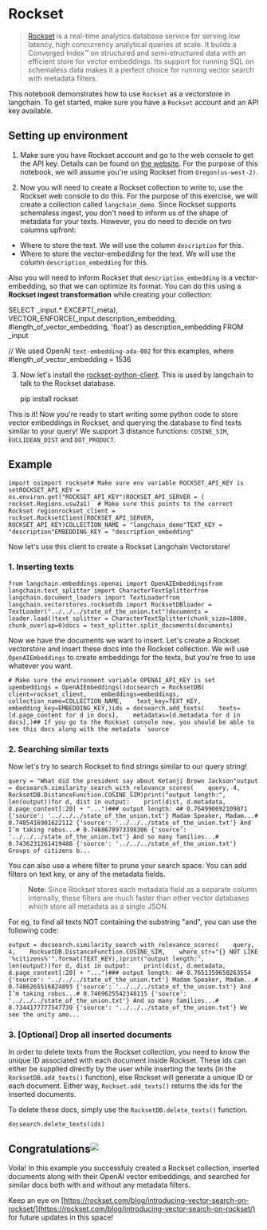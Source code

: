 Rockset
=======

> [Rockset](https://rockset.com/product/) is a real-time analytics database service for serving low latency, high concurrency analytical queries at scale. It builds a Converged Index™ on structured and semi-structured data with an efficient store for vector embeddings. Its support for running SQL on schemaless data makes it a perfect choice for running vector search with metadata filters.

This notebook demonstrates how to use `Rockset` as a vectorstore in langchain. To get started, make sure you have a `Rockset` account and an API key available.

Setting up environment[​](#setting-up-environment "Direct link to Setting up environment")
------------------------------------------------------------------------------------------

1.  Make sure you have Rockset account and go to the web console to get the API key. Details can be found on [the website](https://rockset.com/docs/rest-api/). For the purpose of this notebook, we will assume you're using Rockset from `Oregon(us-west-2)`.
    
2.  Now you will need to create a Rockset collection to write to, use the Rockset web console to do this. For the purpose of this exercise, we will create a collection called `langchain_demo`. Since Rockset supports schemaless ingest, you don't need to inform us of the shape of metadata for your texts. However, you do need to decide on two columns upfront:
    

*   Where to store the text. We will use the column `description` for this.
*   Where to store the vector-embedding for the text. We will use the column `description_embedding` for this.

Also you will need to inform Rockset that `description_embedding` is a vector-embedding, so that we can optimize its format. You can do this using a **Rockset ingest transformation** while creating your collection:

SELECT \_input.\* EXCEPT(\_meta), VECTOR\_ENFORCE(\_input.description\_embedding, #length\_of\_vector\_embedding, 'float') as description\_embedding FROM \_input

// We used OpenAI `text-embedding-ada-002` for this examples, where #length\_of\_vector\_embedding = 1536

3.  Now let's install the [rockset-python-client](https://github.com/rockset/rockset-python-client). This is used by langchain to talk to the Rockset database.

    pip install rockset

This is it! Now you're ready to start writing some python code to store vector embeddings in Rockset, and querying the database to find texts similar to your query! We support 3 distance functions: `COSINE_SIM`, `EUCLIDEAN_DIST` and `DOT_PRODUCT`.

Example[​](#example "Direct link to Example")
---------------------------------------------

    import osimport rockset# Make sure env variable ROCKSET_API_KEY is setROCKSET_API_KEY = os.environ.get("ROCKSET_API_KEY")ROCKSET_API_SERVER = (    rockset.Regions.usw2a1)  # Make sure this points to the correct Rockset regionrockset_client = rockset.RocksetClient(ROCKSET_API_SERVER, ROCKSET_API_KEY)COLLECTION_NAME = "langchain_demo"TEXT_KEY = "description"EMBEDDING_KEY = "description_embedding"

Now let's use this client to create a Rockset Langchain Vectorstore!

### 1\. Inserting texts[​](#1-inserting-texts "Direct link to 1. Inserting texts")

    from langchain.embeddings.openai import OpenAIEmbeddingsfrom langchain.text_splitter import CharacterTextSplitterfrom langchain.document_loaders import TextLoaderfrom langchain.vectorstores.rocksetdb import RocksetDBloader = TextLoader("../../../state_of_the_union.txt")documents = loader.load()text_splitter = CharacterTextSplitter(chunk_size=1000, chunk_overlap=0)docs = text_splitter.split_documents(documents)

Now we have the documents we want to insert. Let's create a Rockset vectorstore and insert these docs into the Rockset collection. We will use `OpenAIEmbeddings` to create embeddings for the texts, but you're free to use whatever you want.

    # Make sure the environment variable OPENAI_API_KEY is set upembeddings = OpenAIEmbeddings()docsearch = RocksetDB(    client=rockset_client,    embeddings=embeddings,    collection_name=COLLECTION_NAME,    text_key=TEXT_KEY,    embedding_key=EMBEDDING_KEY,)ids = docsearch.add_texts(    texts=[d.page_content for d in docs],    metadatas=[d.metadata for d in docs],)## If you go to the Rockset console now, you should be able to see this docs along with the metadata `source`

### 2\. Searching similar texts[​](#2-searching-similar-texts "Direct link to 2. Searching similar texts")

Now let's try to search Rockset to find strings similar to our query string!

    query = "What did the president say about Ketanji Brown Jackson"output = docsearch.similarity_search_with_relevance_scores(    query, 4, RocksetDB.DistanceFunction.COSINE_SIM)print("output length:", len(output))for d, dist in output:    print(dist, d.metadata, d.page_content[:20] + "...")### output length: 4# 0.764990692109871 {'source': '../../../state_of_the_union.txt'} Madam Speaker, Madam...# 0.7485416901622112 {'source': '../../../state_of_the_union.txt'} And I’m taking robus...# 0.7468678973398306 {'source': '../../../state_of_the_union.txt'} And so many families...# 0.7436231261419488 {'source': '../../../state_of_the_union.txt'} Groups of citizens b...

You can also use a where filter to prune your search space. You can add filters on text key, or any of the metadata fields.

> **Note**: Since Rockset stores each metadata field as a separate column internally, these filters are much faster than other vector databases which store all metadata as a single JSON.

For eg, to find all texts NOT containing the substring "and", you can use the following code:

    output = docsearch.similarity_search_with_relevance_scores(    query,    4,    RocksetDB.DistanceFunction.COSINE_SIM,    where_str="{} NOT LIKE '%citizens%'".format(TEXT_KEY),)print("output length:", len(output))for d, dist in output:    print(dist, d.metadata, d.page_content[:20] + "...")### output length: 4# 0.7651359650263554 {'source': '../../../state_of_the_union.txt'} Madam Speaker, Madam...# 0.7486265516824893 {'source': '../../../state_of_the_union.txt'} And I’m taking robus...# 0.7469625542348115 {'source': '../../../state_of_the_union.txt'} And so many families...# 0.7344177777547739 {'source': '../../../state_of_the_union.txt'} We see the unity amo...

### 3\. \[Optional\] Drop all inserted documents[​](#3-optional-drop-all-inserted-documents "Direct link to 3-optional-drop-all-inserted-documents")

In order to delete texts from the Rockset collection, you need to know the unique ID associated with each document inside Rockset. These ids can either be supplied directly by the user while inserting the texts (in the `RocksetDB.add_texts()` function), else Rockset will generate a unique ID or each document. Either way, `Rockset.add_texts()` returns the ids for the inserted documents.

To delete these docs, simply use the `RocksetDB.delete_texts()` function.

    docsearch.delete_texts(ids)

Congratulations![​](#congratulations "Direct link to Congratulations!")
-----------------------------------------------------------------------

Voila! In this example you successfuly created a Rockset collection, inserted documents along with their OpenAI vector embeddings, and searched for similar docs both with and without any metadata filters.

Keep an eye on [https://rockset.com/blog/introducing-vector-search-on-rockset/](https://rockset.com/blog/introducing-vector-search-on-rockset/) for future updates in this space!